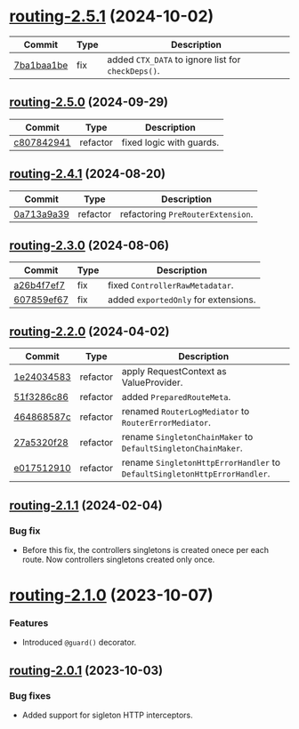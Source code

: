<a name="routing-2.5.1"></a>
# [routing-2.5.1](https://github.com/ditsmod/ditsmod/releases/tag/routing-2.5.1) (2024-10-02)

| Commit | Type | Description |
| -- | -- | -- |
| [7ba1baa1be](https://github.com/ditsmod/ditsmod/commit/7ba1baa1bea0e6173) | fix | added `CTX_DATA` to ignore list for `checkDeps()`. |

<a name="routing-2.5.0"></a>
## [routing-2.5.0](https://github.com/ditsmod/ditsmod/releases/tag/routing-2.5.0) (2024-09-29)

| Commit | Type | Description |
| -- | -- | -- |
| [c807842941](https://github.com/ditsmod/ditsmod/commit/c8078429411929d520) | refactor | fixed logic with guards. |

<a name="routing-2.4.1"></a>
## [routing-2.4.1](https://github.com/ditsmod/ditsmod/releases/tag/routing-2.4.1) (2024-08-20)

| Commit | Type | Description |
| -- | -- | -- |
| [0a713a9a39](https://github.com/ditsmod/ditsmod/commit/0a713a9a39273b) | refactor | refactoring `PreRouterExtension`. |

<a name="routing-2.3.0"></a>
## [routing-2.3.0](https://github.com/ditsmod/ditsmod/releases/tag/routing-2.3.0) (2024-08-06)

| Commit | Type | Description |
| -- | -- | -- |
| [a26b4f7ef7](https://github.com/ditsmod/ditsmod/commit/a26b4f7ef75d99805) | fix | fixed `ControllerRawMetadatar`. |
| [607859ef67](https://github.com/ditsmod/ditsmod/commit/607859ef677ddd728) | fix | added `exportedOnly` for extensions. |


<a name="routing-2.2.0"></a>
## [routing-2.2.0](https://github.com/ditsmod/ditsmod/releases/tag/routing-2.2.0) (2024-04-02)

| Commit | Type | Description |
| -- | -- | -- |
| [1e24034583](https://github.com/ditsmod/ditsmod/commit/1e24034583f5ccb6afa27f75ded6a178310a83ae) | refactor | apply RequestContext as ValueProvider. |
| [51f3286c86](https://github.com/ditsmod/ditsmod/commit/51f3286c860e3266c5ad6cd6191603970a69aa90) | refactor | added `PreparedRouteMeta`. |
| [464868587c](https://github.com/ditsmod/ditsmod/commit/464868587c2ba6ccff9b1739d7095e84816ac250) | refactor | renamed `RouterLogMediator` to `RouterErrorMediator`. |
| [27a5320f28](https://github.com/ditsmod/ditsmod/commit/27a5320f28a5d6ddb4e8660168303150404b5a4f) | refactor | rename `SingletonChainMaker` to `DefaultSingletonChainMaker`. |
| [e017512910](https://github.com/ditsmod/ditsmod/commit/e017512910bdb5448f9416c1bed359074e9fa836) | refactor | rename `SingletonHttpErrorHandler` to `DefaultSingletonHttpErrorHandler`. |

<a name="routing-2.1.1"></a>
## [routing-2.1.1](https://github.com/ditsmod/ditsmod/releases/tag/routing-2.1.1) (2024-02-04)

### Bug fix

- Before this fix, the controllers singletons is created onece per each route. Now controllers singletons created only once.

<a name="routing-2.1.0"></a>
# [routing-2.1.0](https://github.com/ditsmod/ditsmod/releases/tag/routing-2.1.0) (2023-10-07)

### Features

- Introduced `@guard()` decorator.

<a name="routing-2.0.1"></a>
## [routing-2.0.1](https://github.com/ditsmod/ditsmod/releases/tag/routing-2.0.1) (2023-10-03)

### Bug fixes

- Added support for sigleton HTTP interceptors.
